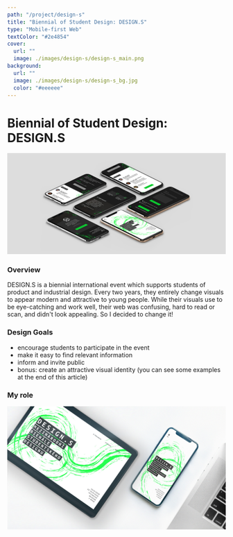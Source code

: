 ```yaml
---
path: "/project/design-s"
title: "Biennial of Student Design: DESIGN.S"
type: "Mobile-first Web"
textColor: "#2e4854"
cover:
  url: ""
  image: ./images/design-s/design-s_main.png
background:
  url: ""
  image: ./images/design-s/design-s_bg.jpg
  color: "#eeeeee"
---
```


# Biennial of Student Design: DESIGN.S

<full-width color="#dddddd">

  ![Screenshoty](./images/design-s/design-s_isometric.jpg)

</full-width>

### Overview

DESIGN.S is a biennial international event which supports students of product and industrial design. Every two years, they entirely change visuals to appear modern and attractive to young people. While their visuals use to be eye-catching and work well, their web was confusing, hard to read or scan, and didn't look appealing. So I decided to change it!

### Design Goals
* encourage students to participate in the event
* make it easy to find relevant information
* inform and invite public
* bonus: create an attractive visual identity (you can see some examples at the end of this article)

### My role

![Screenshoty](./images/design-s/design-s_mockup.jpg)

